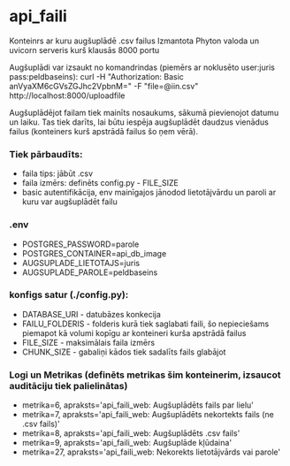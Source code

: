 # api_faili
Konteinrs ar kuru augšuplādē .csv failus
Izmantota Phyton valoda un uvicorn serveris kurš klausās 8000 portu

Augšuplādi var izsaukt no komandrindas (piemērs ar noklusēto user:juris pass:peldbaseins): curl -H "Authorization: Basic anVyaXM6cGVsZGJhc2VpbnM=" -F "file=@iin.csv" http://localhost:8000/uploadfile

Augšuplādējot failam tiek mainīts nosaukums, sākumā pievienojot datumu un laiku. Tas tiek darīts, lai būtu iespēja augšuplādēt daudzus vienādus failus (konteiners kurš apstrādā failus šo ņem vērā).

### Tiek pārbaudīts:
* faila tips: jābūt .csv
* faila izmērs: definēts config.py - FILE_SIZE
* basic autentifikācija, env mainīgajos jānodod lietotājvārdu un paroli ar kuru var augšuplādēt failu

### .env
* POSTGRES_PASSWORD=parole
* POSTGRES_CONTAINER=api_db_image
* AUGSUPLADE_LIETOTAJS=juris
* AUGSUPLADE_PAROLE=peldbaseins

### konfigs satur (./config.py):
* DATABASE_URI - datubāzes konkecija
* FAILU_FOLDERIS - folderis kurā tiek saglabati faili, šo nepieciešams piemapot kā volumi kopīgu ar konteineri kurša apstrādā failus
* FILE_SIZE - maksimālais faila izmērs
* CHUNK_SIZE - gabaliņi kādos tiek sadalīts fails glabājot

### Logi un Metrikas (definēts metrikas šim konteinerim, izsaucot auditāciju tiek palielinātas)
* metrika=6, apraksts='api_faili_web: Augšuplādēts fails par lielu'
* metrika=7, apraksts='api_faili_web: Augšuplādēts nekortekts fails (ne .csv fails)'
* metrika=8, apraksts='api_faili_web: Augšuplādēts .csv fails'
* metrika=9, apraksts='api_faili_web: Augšuplāde kļūdaina'
* metrika=27, apraksts='api_faili_web: Nekorekts lietotājvārds vai parole'
